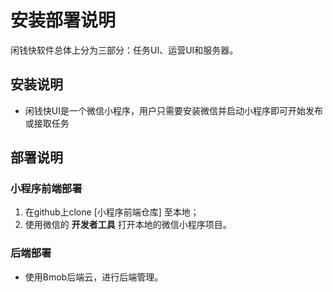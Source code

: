 # 安装部署说明

闲钱快软件总体上分为三部分：任务UI、运营UI和服务器。

## 安装说明

 - 闲钱快UI是一个微信小程序，用户只需要安装微信并启动小程序即可开始发布或接取任务

## 部署说明

### 小程序前端部署

1. 在github上clone [小程序前端仓库] 至本地；
2. 使用微信的 **开发者工具** 打开本地的微信小程序项目。

### 后端部署

 - 使用Bmob后端云，进行后端管理。
